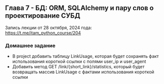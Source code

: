 ## Глава 7 - БД: ORM, SQLAlchemy и пару слов о проектирование СУБД

Запись лекции от 28 октября, 2024 года: https://t.me/itam_python_course/204

### Домашнее задание
- В project добавить таблицу LinkUsage, которая будет сохранять факт использования короткой ссылки c полями user_ip и user_agent
- Добавить метод GET /link/{short_link}/statistics, который будет возвращать массив LinkUsage с фактами использования короткой ссылки
